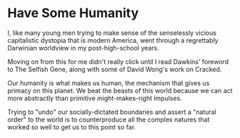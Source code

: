 # Have Some Humanity

I, like many young men trying to make sense of the senselessly vicious capitalistic dystopia that is modern America, went through a regrettably Darwinian worldview in my post-high-school years.

Moving on from this for me didn't really click until I read Dawkins' foreword to The Selfish Gene, along with some of David Wong's work on Cracked.

Our humanity is what makes us human, the mechanism that gives us primacy on this planet. We beat the beasts of this world because we can act more abstractly than primitive might-makes-right impulses.

Trying to "undo" our socially-dictated boundaries and assert a "natural order" to the world is to counterproduce all the complex natures that worked so well to get us to this point so far.
